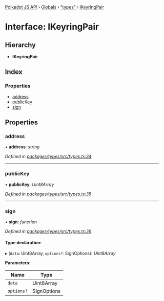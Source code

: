 [Polkadot JS API](../README.md) › [Globals](../globals.md) › ["types"](../modules/_types_.md) › [IKeyringPair](_types_.ikeyringpair.md)

# Interface: IKeyringPair

## Hierarchy

* **IKeyringPair**

## Index

### Properties

* [address](_types_.ikeyringpair.md#address)
* [publicKey](_types_.ikeyringpair.md#publickey)
* [sign](_types_.ikeyringpair.md#sign)

## Properties

###  address

• **address**: *string*

*Defined in [packages/types/src/types.ts:34](https://github.com/polkadot-js/api/blob/7b9a11ac25/packages/types/src/types.ts#L34)*

___

###  publicKey

• **publicKey**: *Uint8Array*

*Defined in [packages/types/src/types.ts:35](https://github.com/polkadot-js/api/blob/7b9a11ac25/packages/types/src/types.ts#L35)*

___

###  sign

• **sign**: *function*

*Defined in [packages/types/src/types.ts:36](https://github.com/polkadot-js/api/blob/7b9a11ac25/packages/types/src/types.ts#L36)*

#### Type declaration:

▸ (`data`: Uint8Array, `options?`: SignOptions): *Uint8Array*

**Parameters:**

Name | Type |
------ | ------ |
`data` | Uint8Array |
`options?` | SignOptions |
